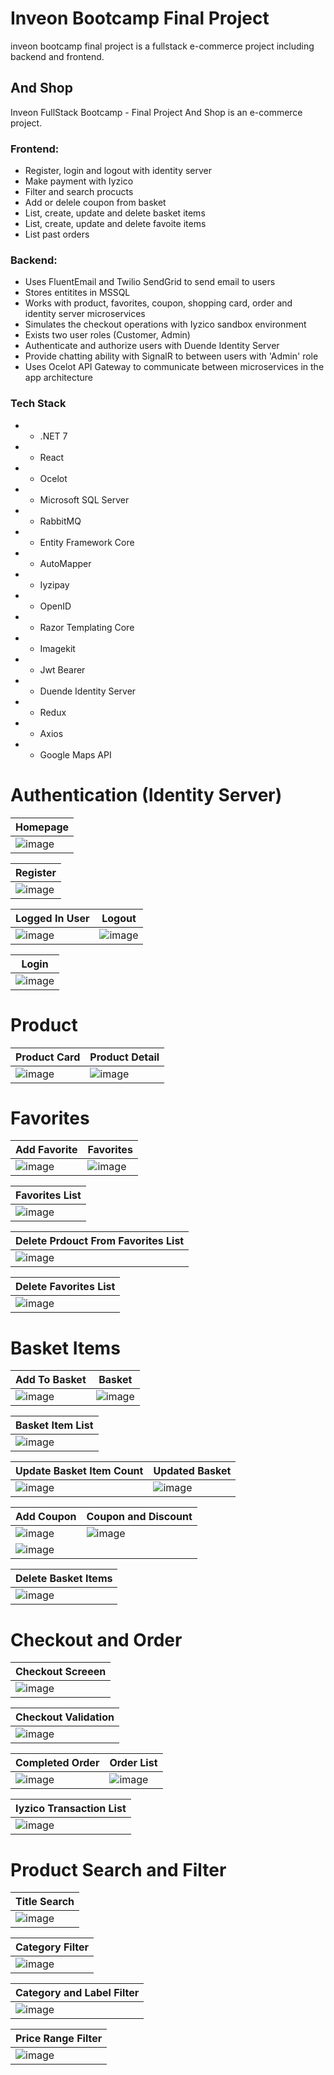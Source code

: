 # Inveon Bootcamp Final Project
 inveon bootcamp final project is a fullstack e-commerce project including backend and frontend.

 ## And Shop
Inveon FullStack Bootcamp - Final Project
And Shop is an e-commerce project.

### Frontend:
- Register, login and logout with identity server
- Make payment with Iyzico
- Filter and search procucts
- Add or delele coupon from basket
- List, create, update and delete basket items
- List, create, update and delete favoite items
- List past orders


### Backend: 
- Uses FluentEmail and Twilio SendGrid to send email to users
- Stores entitites in MSSQL
- Works with product, favorites, coupon, shopping card, order and identity server microservices
- Simulates the checkout operations with Iyzico sandbox environment
- Exists two user roles (Customer, Admin)
- Authenticate and authorize users with Duende Identity Server
- Provide chatting ability with SignalR to between users with 'Admin' role
- Uses Ocelot API Gateway to communicate between microservices in the app architecture

  
### Tech Stack
- - .NET 7
- - React
- - Ocelot
- - Microsoft SQL Server
- - RabbitMQ
- - Entity Framework Core
- - AutoMapper
- - Iyzipay
- - OpenID
- - Razor Templating Core
- - Imagekit
- - Jwt Bearer
- - Duende Identity Server
- - Redux
- - Axios
- - Google Maps API

# **Authentication (Identity Server)**

<div align="center">

| Homepage  |
| ------------- |
| ![image](https://github.com/esincaglakiral/InveonBootcampFinal/assets/68962573/cc6cbcc0-b818-4ba9-89a8-7f1e3424a736) | 

| Register  |
| ------------- |
| ![image](https://github.com/esincaglakiral/InveonBootcampFinal/assets/68962573/a69ada88-ef2d-45ea-9ad5-fe45f40af256) | 

| Logged In User  | Logout  |
| ------------- | ------------- |
| ![image](https://github.com/esincaglakiral/InveonBootcampFinal/assets/68962573/156d393f-3647-4ead-b41b-65cdf29775ec) | ![image](https://github.com/esincaglakiral/InveonBootcampFinal/assets/68962573/c8a14e60-4bb2-470a-8d8e-0234c3fd7566) |

| Login  |
| ------------- |
| ![image](https://github.com/esincaglakiral/InveonBootcampFinal/assets/68962573/4eebf83a-1634-4e5f-8adb-efe80885260b) | 

</div>

# **Product**

<div align="center">
  
| Product Card | Product Detail |
| ------------- | ------------- |
| ![image](https://github.com/esincaglakiral/InveonBootcampFinal/assets/68962573/577e6d24-a02e-4c45-8a6c-11af8c9bfd48) | ![image](https://github.com/esincaglakiral/InveonBootcampFinal/assets/68962573/e7cf0e56-478e-4231-92e1-33d1b0a28f00) | 

</div>

# **Favorites**

<div align="center">

| Add Favorite  | Favorites  |
| ------------- | ------------- |
| ![image](https://github.com/esincaglakiral/InveonBootcampFinal/assets/68962573/478df264-23db-460d-ac86-93c618e9241c) | ![image](https://github.com/esincaglakiral/InveonBootcampFinal/assets/68962573/d0f2d968-02a6-4a7a-85bd-01ff12976112) | 

| Favorites List  |
| ------------- |
| ![image](https://github.com/esincaglakiral/InveonBootcampFinal/assets/68962573/eefa34e1-5845-4c71-9360-09ba08313a9f) | 

| Delete Prdouct From Favorites List |
| ------------- |
| ![image](https://github.com/esincaglakiral/InveonBootcampFinal/assets/68962573/63969330-ef94-43c4-9fc8-c32118da5a5a) | 

| Delete Favorites List |
| ------------- |
| ![image](https://github.com/esincaglakiral/InveonBootcampFinal/assets/68962573/9165b571-74b2-4c81-8327-7dcac6a7d414) | 

</div>

# **Basket Items**

<div align="center">

| Add To Basket  | Basket  |
| ------------- | ------------- |
| ![image](https://github.com/esincaglakiral/InveonBootcampFinal/assets/68962573/9cc661dc-0962-411a-9912-ceb35c9e5637) | ![image](https://github.com/esincaglakiral/InveonBootcampFinal/assets/68962573/91742bb0-92af-4140-adf3-23e2f22149b0) | 

| Basket Item List |
| ------------- |
| ![image](https://github.com/esincaglakiral/InveonBootcampFinal/assets/68962573/d7cd98e9-f8bc-4471-a78c-b4b35cf84820) | 

| Update Basket Item Count  | Updated Basket  |
| ------------- | ------------- |
| ![image](https://github.com/esincaglakiral/InveonBootcampFinal/assets/68962573/d2b590f8-02ca-434b-a946-ce1e773117bb) | ![image](https://github.com/esincaglakiral/InveonBootcampFinal/assets/68962573/c6b4117a-03ab-450b-a5a4-2d9779f8b86c) | 

| Add Coupon  |  Coupon and Discount |
| ------------- | ------------- | 
| ![image](https://github.com/esincaglakiral/InveonBootcampFinal/assets/68962573/c0120772-489e-40c5-94f3-425faa0cfc4d) | ![image](https://github.com/esincaglakiral/InveonBootcampFinal/assets/68962573/500069d3-5aa7-4d1d-b0f1-ec6b9d94ee8b)
 ![image](https://github.com/esincaglakiral/InveonBootcampFinal/assets/68962573/1dbc22d4-4b47-40c6-b782-a54a0cffee79)  | 

| Delete Basket Items |
| ------------- |
| ![image](https://github.com/esincaglakiral/InveonBootcampFinal/assets/68962573/ac060d2a-a67e-49ef-b7b3-edbcb7716007) | 

</div>

# **Checkout and Order**

<div align="center">

| Checkout Screeen |
| ------------- |
| ![image](https://github.com/esincaglakiral/InveonBootcampFinal/assets/68962573/d385c54a-aca8-4e4c-913a-3ce9379003ed) | 

| Checkout Validation |
| ------------- |
| ![image](https://github.com/esincaglakiral/InveonBootcampFinal/assets/68962573/d872c9bb-9ff8-4144-8193-2e798a938aad) | 

| Completed Order   | Order List  |
| ------------- | ------------- |
| ![image](https://github.com/esincaglakiral/InveonBootcampFinal/assets/68962573/d16cdeef-2852-4991-8ff8-8e9f45dd2506) | ![image](https://github.com/esincaglakiral/InveonBootcampFinal/assets/68962573/0b540416-aacf-4d1c-b4c7-a60aab232570) | 

| Iyzico Transaction List  |
| ------------- |
| ![image](https://github.com/esincaglakiral/InveonBootcampFinal/assets/68962573/71c5c622-9ddf-4705-a0c3-52951a8538c6) |

</div>

# **Product Search and Filter**

<div align="center">

| Title Search |
| ------------- |
| ![image](https://github.com/esincaglakiral/InveonBootcampFinal/assets/68962573/1a52947f-9732-4bc1-80e3-0ed4d0180d54) | 

| Category Filter |
| ------------- |
| ![image](https://github.com/esincaglakiral/InveonBootcampFinal/assets/68962573/8008fa6d-94ba-4290-80da-febc2e4927d7) | 

| Category and Label Filter |
| ------------- |
| ![image](https://github.com/esincaglakiral/InveonBootcampFinal/assets/68962573/cd12a0f3-e1f8-4310-9235-0a2b16536e14) | 

| Price Range Filter |
| ------------- |
| ![image](https://github.com/esincaglakiral/InveonBootcampFinal/assets/68962573/e6e25889-1f18-4736-b284-d7f0ad7eb9aa) | 

</div>

